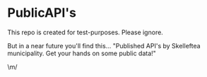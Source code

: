 # PublicAPI's
This repo is created for test-purposes. Please ignore.

But in a near future you'll find this...
"Published API's by Skelleftea municipality. Get your hands on some public data!"

\m/
